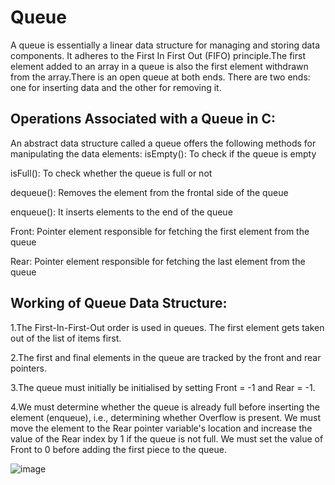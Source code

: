 # Queue

 A queue is essentially a linear data structure for managing and storing data components. It adheres to the First In First Out (FIFO) principle.The first element added to an array in a queue is also the first element withdrawn from the array.There is an open queue at both ends. There are two ends: one for inserting data and the other for removing it.
 
 ## Operations Associated with a Queue in C:
 
 An abstract data structure called a queue offers the following methods for manipulating the data elements:
isEmpty(): To check if the queue is empty

isFull(): To check whether the queue is full or not

dequeue(): Removes the element from the frontal side of the queue

enqueue(): It inserts elements to the end of the queue

Front: Pointer element responsible for fetching the first element from the queue

Rear: Pointer element responsible for fetching the last element from the queue

## Working of Queue Data Structure:

1.The First-In-First-Out order is used in queues. The first element gets taken out of the list of items first.

2.The first and final elements in the queue are tracked by the front and rear pointers.

3.The queue must initially be initialised by setting Front = -1 and Rear = -1.

4.We must determine whether the queue is already full before inserting the element (enqueue), i.e., determining whether Overflow is present. We must move the element to the Rear pointer variable's location and increase the value of the Rear index by 1 if the queue is not full. We must set the value of Front to 0 before adding the first piece to the queue.

![image](https://user-images.githubusercontent.com/91966097/234374922-39488900-ec29-4c14-9a8a-fcffeaaf4a79.png)
